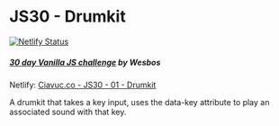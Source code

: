 # JS30 - Drumkit
[![Netlify Status](https://api.netlify.com/api/v1/badges/fd025c35-3846-4d58-8e5d-7e0a644fb322/deploy-status)](https://app.netlify.com/sites/amazing-kare-d58ebf/deploys)

##### [30 day Vanilla JS challenge](https://github.com/wesbos/JavaScript30) by Wesbos


Netlify: [Ciavuc.co - JS30 - 01 - Drumkit](https://amazing-kare-d58ebf.netlify.app/)

A drumkit that takes a key input, uses the data-key attribute to play an associated sound with that key. 
